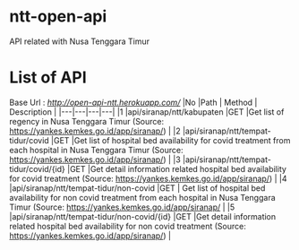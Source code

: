 # ntt-open-api
API related with Nusa Tenggara Timur

# List of API

Base Url : *http://open-api-ntt.herokuapp.com/*
|No |Path   |  Method  |  Description | 
|---|---|---|---|
|1   |api/siranap/ntt/kabupaten   |GET   |Get list of regency in Nusa Tenggara Timur (Source: https://yankes.kemkes.go.id/app/siranap/) |
|2   |api/siranap/ntt/tempat-tidur/covid   |GET   |Get list of hospital bed availability for covid treatment from each hospital in Nusa Tenggara Timur (Source: https://yankes.kemkes.go.id/app/siranap/)    |
|3   |api/siranap/ntt/tempat-tidur/covid/{id}   |GET   |Get detail information related hospital bed availability for covid treatment (Source: https://yankes.kemkes.go.id/app/siranap/)    |
|4   |api/siranap/ntt/tempat-tidur/non-covid   |GET   | Get list of hospital bed availability for non covid treatment from each hospital in Nusa Tenggara Timur (Source: https://yankes.kemkes.go.id/app/siranap/   |
|5   |api/siranap/ntt/tempat-tidur/non-covid/{id}   |GET   |Get detail information related hospital bed availability for non covid treatment (Source: https://yankes.kemkes.go.id/app/siranap/)    |
